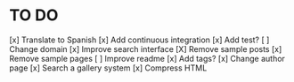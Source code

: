 # TO DO

[x] Translate to Spanish
[x] Add continuous integration
[x] Add test?
[ ] Change domain
[x] Improve search interface
[X] Remove sample posts
[x] Remove sample pages
[ ] Improve readme
[x] Add tags?
[x] Change author page
[x] Search a gallery system
[x] Compress HTML
